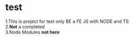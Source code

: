 # test
1.This is project for test only BE a FE JS with NODE and TS <br />
2.<b>Not</b> a completed <br />
3.Node Modules <b>not here</b> <br />
